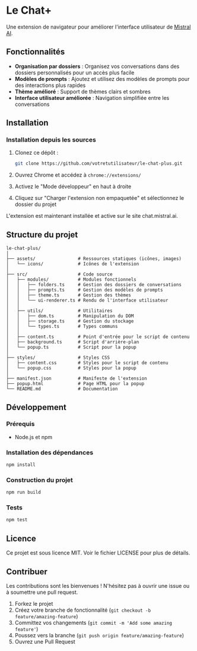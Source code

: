 # Le Chat+

Une extension de navigateur pour améliorer l'interface utilisateur de [Mistral AI](https://chat.mistral.ai/).

## Fonctionnalités

- **Organisation par dossiers** : Organisez vos conversations dans des dossiers personnalisés pour un accès plus facile
- **Modèles de prompts** : Ajoutez et utilisez des modèles de prompts pour des interactions plus rapides
- **Thème amélioré** : Support de thèmes clairs et sombres
- **Interface utilisateur améliorée** : Navigation simplifiée entre les conversations

## Installation

### Installation depuis les sources

1. Clonez ce dépôt :
   ```bash
   git clone https://github.com/votretutilisateur/le-chat-plus.git
   ```

2. Ouvrez Chrome et accédez à `chrome://extensions/`

3. Activez le "Mode développeur" en haut à droite

4. Cliquez sur "Charger l'extension non empaquetée" et sélectionnez le dossier du projet

L'extension est maintenant installée et active sur le site chat.mistral.ai.

## Structure du projet

```
le-chat-plus/
│
├── assets/                # Ressources statiques (icônes, images)
│   └── icons/             # Icônes de l'extension
│
├── src/                   # Code source
│   ├── modules/           # Modules fonctionnels
│   │   ├── folders.ts     # Gestion des dossiers de conversations
│   │   ├── prompts.ts     # Gestion des modèles de prompts
│   │   ├── theme.ts       # Gestion des thèmes
│   │   └── ui-renderer.ts # Rendu de l'interface utilisateur
│   │
│   ├── utils/             # Utilitaires
│   │   ├── dom.ts         # Manipulation du DOM
│   │   ├── storage.ts     # Gestion du stockage
│   │   └── types.ts       # Types communs
│   │
│   ├── content.ts         # Point d'entrée pour le script de contenu
│   ├── background.ts      # Script d'arrière-plan
│   └── popup.ts           # Script pour la popup
│
├── styles/                # Styles CSS
│   ├── content.css        # Styles pour le script de contenu
│   └── popup.css          # Styles pour la popup
│
├── manifest.json          # Manifeste de l'extension
├── popup.html             # Page HTML pour la popup
└── README.md              # Documentation
```

## Développement

### Prérequis

- Node.js et npm

### Installation des dépendances

```bash
npm install
```

### Construction du projet

```bash
npm run build
```

### Tests

```bash
npm test
```

## Licence

Ce projet est sous licence MIT. Voir le fichier LICENSE pour plus de détails.

## Contribuer

Les contributions sont les bienvenues ! N'hésitez pas à ouvrir une issue ou à soumettre une pull request.

1. Forkez le projet
2. Créez votre branche de fonctionnalité (`git checkout -b feature/amazing-feature`)
3. Committez vos changements (`git commit -m 'Add some amazing feature'`)
4. Poussez vers la branche (`git push origin feature/amazing-feature`)
5. Ouvrez une Pull Request
